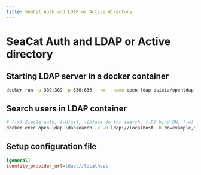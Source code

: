 ```yaml
---
title: SeaCat Auth and LDAP or Active directory
---
```


# SeaCat Auth and LDAP or Active directory

## Starting LDAP server in a docker container

```bash
docker run -p 389:389 -p 636:636 --rm --name open-ldap osixia/openldap:1.3.0
```

## Search users in LDAP container

```bash
# (-x) Simple auth, (-H)ost, -(b)ase dn for search, (-D) bind DN, (-w) password
docker exec open-ldap ldapsearch -x -H ldap://localhost -b dc=example,dc=org -D "cn=admin,dc=example,dc=org" -w admin
```

## Setup configuration file

```ini
[general]
identity_provider_url=ldap://localhost
```
